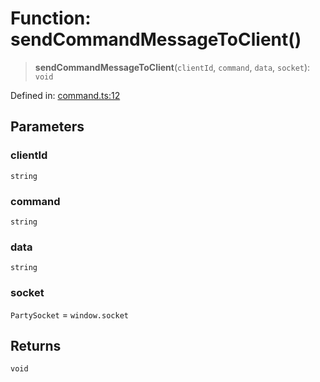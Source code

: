 # Function: sendCommandMessageToClient()

> **sendCommandMessageToClient**(`clientId`, `command`, `data`, `socket`): `void`

Defined in: [command.ts:12](https://github.com/benallfree/lab13/blob/9ac0af7da9640b4b5437ad34793eec1f82ae6b92/sdk/src/online/command.ts#L12)

## Parameters

### clientId

`string`

### command

`string`

### data

`string`

### socket

`PartySocket` = `window.socket`

## Returns

`void`
